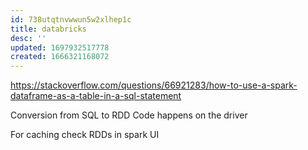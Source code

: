 ```yaml
---
id: 738utqtnvwwun5w2xlhep1c
title: databricks
desc: ''
updated: 1697932517778
created: 1666321168072
---
```





https://stackoverflow.com/questions/66921283/how-to-use-a-spark-dataframe-as-a-table-in-a-sql-statement

Conversion from SQL to RDD Code happens on the driver

For caching check RDDs in spark UI
